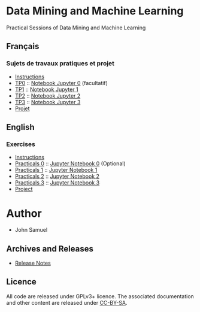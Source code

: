 # Data Mining and Machine Learning
Practical Sessions of Data Mining and Machine Learning

## Français
### Sujets de travaux pratiques et projet
* [Instructions](fr/README.md)
* [TP0](fr/TP0/tp0.md) :: [Notebook Jupyter 0](fr/TP0/tp0.ipynb) (facultatif)
* [TP1](fr/TP1/tp1.md) :: [Notebook Jupyter 1](fr/TP1/tp1.ipynb)
* [TP2](fr/TP2/tp2.md) :: [Notebook Jupyter 2](fr/TP2/tp2.ipynb)
* [TP3](fr/TP3/tp3.md) :: [Notebook Jupyter 3](fr/TP3/tp3.ipynb)
* [Projet](fr/Projet/Projet.md)

## English 
### Exercises
* [Instructions](en/README.md)
* [Practicals 0](en/practical0/practical0.md) ::  [Jupyter Notebook 0](en/practical0/practical0.ipynb) (Optional)
* [Practicals 1](en/practical1/practical1.md) ::  [Jupyter Notebook 1](en/practical1/practical1.ipynb)
* [Practicals 2](en/practical2/practical2.md) ::  [Jupyter Notebook 2](en/practical2/practical2.ipynb)
* [Practicals 3](en/practical3/practical3.md) ::  [Jupyter Notebook 3](en/practical3/practical3.ipynb)
* [Project](en/Project/project.md)

# Author
* John Samuel

## Archives and Releases
* [Release Notes](RELEASE.md)

## Licence
All code are released under GPLv3+ licence. The associated documentation and other content are released under [CC-BY-SA](http://creativecommons.org/licenses/by-sa/4.0/).
